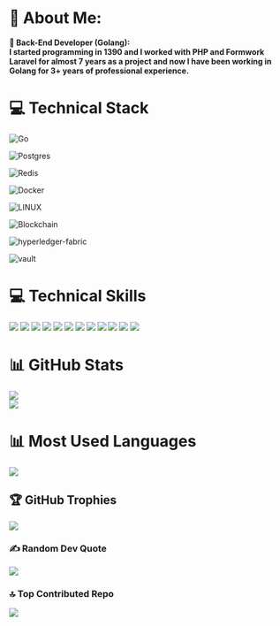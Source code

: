 # 💫 About Me:
**🌱 Back-End Developer (Golang): </br> I started programming in 1390 and I worked with PHP and Formwork Laravel for almost 7 years as a project and now I have been working in Golang for 3+ years of professional experience.<br>**



# 💻 Technical Stack
![Go](https://img.shields.io/badge/golang-%23DD0031.svg?style=plastic&logo=&logoColor=white)

![Postgres](https://img.shields.io/badge/postgres-%23DD0031.svg?style=plastic&logo=&logoColor=white) 

![Redis](https://img.shields.io/badge/redis-%23DD0031.svg?style=plastic&logo=&logoColor=white) 

![Docker](https://img.shields.io/badge/docker-%23DD0031.svg?style=plastic&logo=&logoColor=white) 

![LINUX](https://img.shields.io/badge/Linux-%23DD0031?style=plastic&logo=&logoColor=black) 
 
![Blockchain](https://img.shields.io/badge/blockchain-%23DD0031.svg?style=plastic&logo=blockchain&logoColor=white) 

![hyperledger-fabric](https://img.shields.io/badge/hyperledgerfabric.-%23DD0031.svg?style=plastic&logo=blockchain&logoColor=white) 

![vault](https://img.shields.io/badge/vault.-%23DD0031.svg?style=plastic&logo=blockchain&logoColor=white)

# 💻 Technical Skills
![](https://img.shields.io/badge/Communication-%2300ADD8.svg?style=plastic&logo=&logoColor=white)
![](https://img.shields.io/badge/Empathy-%2300ADD8.svg?style=plastic&logo=&logoColor=white)
![](https://img.shields.io/badge/SelfAwareness-%2300ADD8.svg?style=plastic&logo=&logoColor=white)
![](https://img.shields.io/badge/Patience-%2300ADD8.svg?style=plastic&logo=&logoColor=white)
![](https://img.shields.io/badge/OpenMindedness-%2300ADD8.svg?style=plastic&logo=&logoColor=white)
![](https://img.shields.io/badge/ProblemSolving-%2300ADD8.svg?style=plastic&logo=&logoColor=white)
![](https://img.shields.io/badge/CriticalThinking-%2300ADD8.svg?style=plastic&logo=&logoColor=white)
![](https://img.shields.io/badge/TimeManagement-%2300ADD8.svg?style=plastic&logo=&logoColor=white)
![](https://img.shields.io/badge/Collaboration-%2300ADD8.svg?style=plastic&logo=&logoColor=white)
![](https://img.shields.io/badge/Teamwork-%2300ADD8.svg?style=plastic&logo=&logoColor=white)
![](https://img.shields.io/badge/Accountability-%2300ADD8.svg?style=plastic&logo=&logoColor=white)
![](https://img.shields.io/badge/Adaptability-%2300ADD8.svg?style=plastic&logo=&logoColor=white)

# 📊 GitHub Stats
![](https://github-readme-stats.vercel.app/api?username=mrbardia72&theme=dark&hide_border=false&include_all_commits=true&count_private=false)<br/>
![](https://github-readme-streak-stats.herokuapp.com/?user=mrbardia72&theme=dark&hide_border=false)
# 📊 Most Used Languages
![](https://github-readme-stats.vercel.app/api/top-langs/?username=mrbardia72&theme=dark&hide_border=false&include_all_commits=true&count_private=false&layout=compact)

## 🏆 GitHub Trophies
![](https://github-profile-trophy.vercel.app/?username=mrbardia72&theme=radical&no-frame=false&no-bg=true&margin-w=15)

### ✍️ Random Dev Quote
![](https://quotes-github-readme.vercel.app/api?type=horizontal&theme=radical)

### 🔝 Top Contributed Repo
![](https://github-contributor-stats.vercel.app/api?username=mrbardia72&limit=5&theme=dark&combine_all_yearly_contributions=true)
